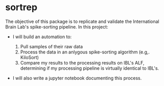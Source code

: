 # sortrep

The objective of this package is to replicate and validate the International Brain Lab's spike-sorting pipeline. In this project:

- I will build an automation to:

    1. Pull samples of their raw data
    2. Process the data in an anlygous spike-sorting algorithm (e.g,. KiloSort)
    3. Compare my results to the processing results on IBL's ALF, determining if my processing pipeline is virtually identical to IBL's.

- I will also write a jupyter notebook documenting this process.
